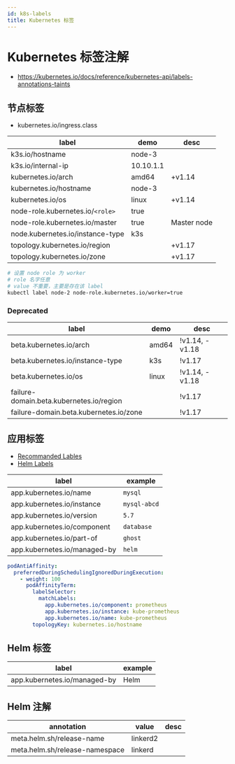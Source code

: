 ```yaml
---
id: k8s-labels
title: Kubernetes 标签
---
```


# Kubernetes 标签注解

- https://kubernetes.io/docs/reference/kubernetes-api/labels-annotations-taints

## 节点标签

- kubernetes.io/ingress.class

| label                            | demo      | desc        |
| -------------------------------- | --------- | ----------- |
| k3s.io/hostname                  | node-3    |
| k3s.io/internal-ip               | 10.10.1.1 |
| kubernetes.io/arch               | amd64     | +v1.14      |
| kubernetes.io/hostname           | node-3    |
| kubernetes.io/os                 | linux     | +v1.14      |
| node-role.kubernetes.io/`<role>` | true      |
| node-role.kubernetes.io/master   | true      | Master node |
| node.kubernetes.io/instance-type | k3s       |
| topology.kubernetes.io/region    |           | +v1.17      |
| topology.kubernetes.io/zone      |           | +v1.17      |

```bash
# 设置 node role 为 worker
# role 名字任意
# value 不重要，主要是存在该 label
kubectl label node-2 node-role.kubernetes.io/worker=true
```

### Deprecated

| label                                    | demo  | desc           |
| ---------------------------------------- | ----- | -------------- |
| beta.kubernetes.io/arch                  | amd64 | !v1.14, -v1.18 |
| beta.kubernetes.io/instance-type         | k3s   | !v1.17         |
| beta.kubernetes.io/os                    | linux | !v1.14, -v1.18 |
| failure-domain.beta.kubernetes.io/region |       | !v1.17         |
| failure-domain.beta.kubernetes.io/zone   |       | !v1.17         |

## 应用标签

- [Recommanded Lables](https://kubernetes.io/docs/concepts/overview/working-with-objects/common-labels/)
- [Helm Labels](https://helm.sh/docs/chart_best_practices/labels/)

| label                        | example      |
| ---------------------------- | ------------ |
| app.kubernetes.io/name       | `mysql`      |
| app.kubernetes.io/instance   | `mysql-abcd` |
| app.kubernetes.io/version    | `5.7`        |
| app.kubernetes.io/component  | `database`   |
| app.kubernetes.io/part-of    | `ghost`      |
| app.kubernetes.io/managed-by | `helm`       |

```yaml
podAntiAffinity:
  preferredDuringSchedulingIgnoredDuringExecution:
    - weight: 100
      podAffinityTerm:
        labelSelector:
          matchLabels:
            app.kubernetes.io/component: prometheus
            app.kubernetes.io/instance: kube-prometheus
            app.kubernetes.io/name: kube-prometheus
        topologyKey: kubernetes.io/hostname
```

## Helm 标签

| label                        | example |
| ---------------------------- | ------- |
| app.kubernetes.io/managed-by | Helm    |

## Helm 注解

| annotation                     | value    | desc |
| ------------------------------ | -------- | ---- |
| meta.helm.sh/release-name      | linkerd2 |
| meta.helm.sh/release-namespace | linkerd  |
